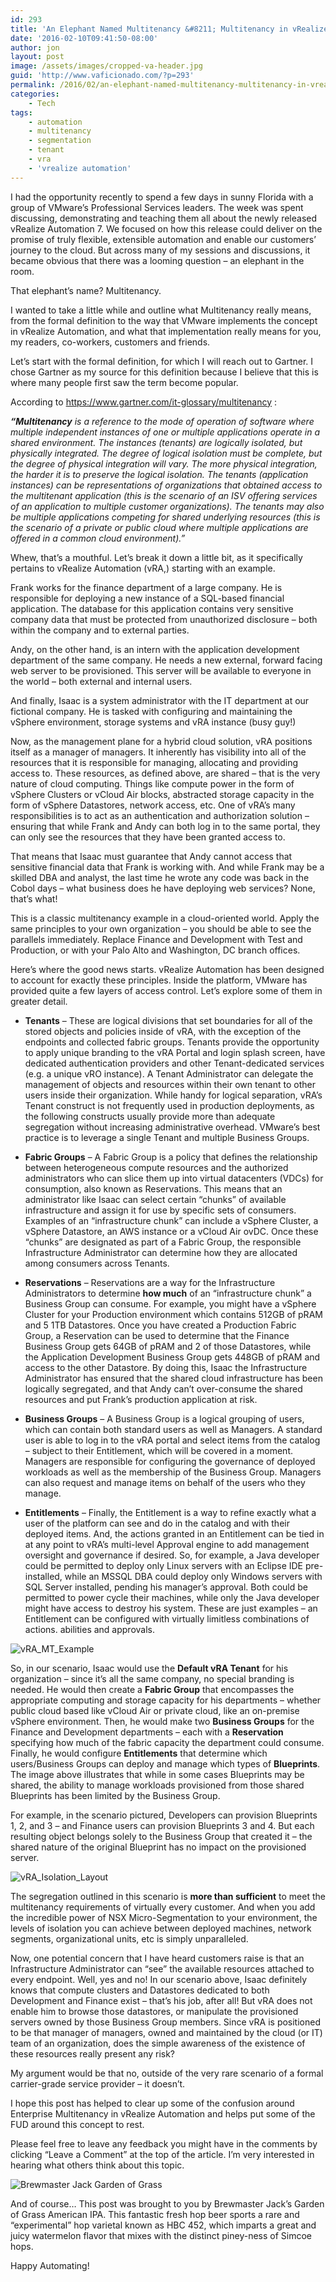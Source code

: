 ```yaml
---
id: 293
title: 'An Elephant Named Multitenancy &#8211; Multitenancy in vRealize Automation'
date: '2016-02-10T09:41:50-08:00'
author: jon
layout: post
image: /assets/images/cropped-va-header.jpg
guid: 'http://www.vaficionado.com/?p=293'
permalink: /2016/02/an-elephant-named-multitenancy-multitenancy-in-vrealize-automation/
categories:
    - Tech
tags:
    - automation
    - multitenancy
    - segmentation
    - tenant
    - vra
    - 'vrealize automation'
---
```


I had the opportunity recently to spend a few days in sunny Florida with a group of VMware’s Professional Services leaders. The week was spent discussing, demonstrating and teaching them all about the newly released vRealize Automation 7. We focused on how this release could deliver on the promise of truly flexible, extensible automation and enable our customers’ journey to the cloud. But across many of my sessions and discussions, it became obvious that there was a looming question – an elephant in the room.

That elephant’s name? Multitenancy.

I wanted to take a little while and outline what Multitenancy really means, from the formal definition to the way that VMware implements the concept in vRealize Automation, and what that implementation really means for you, my readers, co-workers, customers and friends.

Let’s start with the formal definition, for which I will reach out to Gartner. I chose Gartner as my source for this definition because I believe that this is where many people first saw the term become popular.

According to <https://www.gartner.com/it-glossary/multitenancy> :

***“Multitenancy*** *is a reference to the mode of operation of software where multiple independent instances of one or multiple applications operate in a shared environment. The instances (tenants) are logically isolated, but physically integrated. The degree of logical isolation must be complete, but the degree of physical integration will vary. The more physical integration, the harder it is to preserve the logical isolation. The tenants (application instances) can be representations of organizations that obtained access to the multitenant application (this is the scenario of an ISV offering services of an application to multiple customer organizations). The tenants may also be multiple applications competing for shared underlying resources (this is the scenario of a private or public cloud where multiple applications are offered in a common cloud environment).”*

Whew, that’s a mouthful. Let’s break it down a little bit, as it specifically pertains to vRealize Automation (vRA,) starting with an example.

Frank works for the finance department of a large company. He is responsible for deploying a new instance of a SQL-based financial application. The database for this application contains very sensitive company data that must be protected from unauthorized disclosure – both within the company and to external parties.

Andy, on the other hand, is an intern with the application development department of the same company. He needs a new external, forward facing web server to be provisioned. This server will be available to everyone in the world – both external and internal users.

And finally, Isaac is a system administrator with the IT department at our fictional company. He is tasked with configuring and maintaining the vSphere environment, storage systems and vRA instance (busy guy!)

Now, as the management plane for a hybrid cloud solution, vRA positions itself as a manager of managers. It inherently has visibility into all of the resources that it is responsible for managing, allocating and providing access to. These resources, as defined above, are shared – that is the very nature of cloud computing. Things like compute power in the form of vSphere Clusters or vCloud Air blocks, abstracted storage capacity in the form of vSphere Datastores, network access, etc. One of vRA’s many responsibilities is to act as an authentication and authorization solution – ensuring that while Frank and Andy can both log in to the same portal, they can only see the resources that they have been granted access to.

That means that Isaac must guarantee that Andy cannot access that sensitive financial data that Frank is working with. And while Frank may be a skilled DBA and analyst, the last time he wrote any code was back in the Cobol days – what business does he have deploying web services? None, that’s what!

This is a classic multitenancy example in a cloud-oriented world. Apply the same principles to your own organization – you should be able to see the parallels immediately. Replace Finance and Development with Test and Production, or with your Palo Alto and Washington, DC branch offices.

Here’s where the good news starts. vRealize Automation has been designed to account for exactly these principles. Inside the platform, VMware has provided quite a few layers of access control. Let’s explore some of them in greater detail.

- **Tenants** – These are logical divisions that set boundaries for all of the stored objects and policies inside of vRA, with the exception of the endpoints and collected fabric groups. Tenants provide the opportunity to apply unique branding to the vRA Portal and login splash screen, have dedicated authentication providers and other Tenant-dedicated services (e.g. a unique vRO instance). A Tenant Administrator can delegate the management of objects and resources within their own tenant to other users inside their organization. While handy for logical separation, vRA’s Tenant construct is not frequently used in production deployments, as the following constructs usually provide more than adequate segregation without increasing administrative overhead. VMware’s best practice is to leverage a single Tenant and multiple Business Groups.

- **Fabric Groups** – A Fabric Group is a policy that defines the relationship between heterogeneous compute resources and the authorized administrators who can slice them up into virtual datacenters (VDCs) for consumption, also known as Reservations. This means that an administrator like Isaac can select certain “chunks” of available infrastructure and assign it for use by specific sets of consumers. Examples of an “infrastructure chunk” can include a vSphere Cluster, a vSphere Datastore, an AWS instance or a vCloud Air ovDC. Once these “chunks” are designated as part of a Fabric Group, the responsible Infrastructure Administrator can determine how they are allocated among consumers across Tenants.

- **Reservations** – Reservations are a way for the Infrastructure Administrators to determine **how much** of an “infrastructure chunk” a Business Group can consume. For example, you might have a vSphere Cluster for your Production environment which contains 512GB of pRAM and 5 1TB Datastores. Once you have created a Production Fabric Group, a Reservation can be used to determine that the Finance Business Group gets 64GB of pRAM and 2 of those Datastores, while the Application Development Business Group gets 448GB of pRAM and access to the other Datastore. By doing this, Isaac the Infrastructure Administrator has ensured that the shared cloud infrastructure has been logically segregated, and that Andy can’t over-consume the shared resources and put Frank’s production application at risk.

- **Business Groups** – A Business Group is a logical grouping of users, which can contain both standard users as well as Managers. A standard user is able to log in to the vRA portal and select items from the catalog – subject to their Entitlement, which will be covered in a moment. Managers are responsible for configuring the governance of deployed workloads as well as the membership of the Business Group. Managers can also request and manage items on behalf of the users who they manage.

- **Entitlements** – Finally, the Entitlement is a way to refine exactly what a user of the platform can see and do in the catalog and with their deployed items. And, the actions granted in an Entitlement can be tied in at any point to vRA’s multi-level Approval engine to add management oversight and governance if desired. So, for example, a Java developer could be permitted to deploy only Linux servers with an Eclipse IDE pre-installed, while an MSSQL DBA could deploy only Windows servers with SQL Server installed, pending his manager’s approval. Both could be permitted to power cycle their machines, while only the Java developer might have access to destroy his system. These are just examples – an Entitlement can be configured with virtually limitless combinations of actions. abilities and approvals.

![vRA_MT_Example](/vaficionado/assets/images/2016/02/vRA_MT_Example.png)

So, in our scenario, Isaac would use the **Default vRA Tenant** for his organization – since it’s all the same company, no special branding is needed. He would then create a **Fabric Group** that encompasses the appropriate computing and storage capacity for his departments – whether public cloud based like vCloud Air or private cloud, like an on-premise vSphere environment. Then, he would make two **Business Groups** for the Finance and Development departments – each with a **Reservation** specifying how much of the fabric capacity the department could consume. Finally, he would configure **Entitlements** that determine which users/Business Groups can deploy and manage which types of **Blueprints**. The image above illustrates that while in some cases Blueprints may be shared, the ability to manage workloads provisioned from those shared Blueprints has been limited by the Business Group.

For example, in the scenario pictured, Developers can provision Blueprints 1, 2, and 3 – and Finance users can provision Blueprints 3 and 4. But each resulting object belongs solely to the Business Group that created it – the shared nature of the original Blueprint has no impact on the provisioned server.

![vRA_Isolation_Layout](/vaficionado/assets/images/2016/02/vRA_Isolation_Layout.png)

The segregation outlined in this scenario is **more than sufficient** to meet the multitenancy requirements of virtually every customer. And when you add the incredible power of NSX Micro-Segmentation to your environment, the levels of isolation you can achieve between deployed machines, network segments, organizational units, etc is simply unparalleled.

Now, one potential concern that I have heard customers raise is that an Infrastructure Administrator can “see” the available resources attached to every endpoint. Well, yes and no! In our scenario above, Isaac definitely knows that compute clusters and Datastores dedicated to both Development and Finance exist – that’s his job, after all! But vRA does not enable him to browse those datastores, or manipulate the provisioned servers owned by those Business Group members. Since vRA is positioned to be that manager of managers, owned and maintained by the cloud (or IT) team of an organization, does the simple awareness of the existence of these resources really present any risk?

My argument would be that no, outside of the very rare scenario of a formal carrier-grade service provider – it doesn’t.

I hope this post has helped to clear up some of the confusion around Enterprise Multitenancy in vRealize Automation and helps put some of the FUD around this concept to rest.

Please feel free to leave any feedback you might have in the comments by clicking “Leave a Comment” at the top of the article. I’m very interested in hearing what others think about this topic.

![Brewmaster Jack Garden of Grass](/vaficionado/assets/images/2016/02/Garden_Of_Grass-768x1024.jpg)

And of course… This post was brought to you by Brewmaster Jack’s Garden of Grass American IPA. This fantastic fresh hop beer sports a rare and “experimental” hop varietal known as HBC 452, which imparts a great and juicy watermelon flavor that mixes with the distinct piney-ness of Simcoe hops.

Happy Automating!